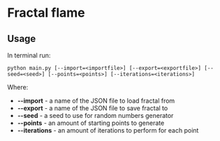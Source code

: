 # Fractal flame

## Usage

In terminal run:

`python main.py [--import=<importfile>] [--export=<exportfile>] [--seed=<seed>]
 [--points=<points>] [--iterations=<iterations>]`

Where:

* **--import** - a name of the JSON file to load fractal from
* **--export** - a name of the JSON file to save fractal to
* **--seed** - a seed to use for random numbers generator
* **--points** - an amount of starting points to generate
* **--iterations** - an amount of iterations to perform for each point
